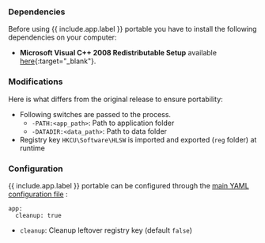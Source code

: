 ### Dependencies

Before using {{ include.app.label }} portable you have to install the following dependencies on your computer:

* **Microsoft Visual C++ 2008 Redistributable Setup** available [here](https://www.microsoft.com/en-us/download/details.aspx?id=29){:target="_blank"}.

### Modifications

Here is what differs from the original release to ensure portability:

* Following switches are passed to the process.
  * `-PATH:<app_path>`: Path to application folder
  * `-DATADIR:<data_path>`: Path to data folder
* Registry key `HKCU\Software\HLSW` is imported and exported (`reg` folder) at runtime

### Configuration

{{ include.app.label }} portable can be configured through the [main YAML configuration file](/doc/configuration/) :

<div class="language-yml highlighter-rouge"><div class="highlight"><pre class="highlight"><code>app:
  cleanup: true
</code></pre></div></div>

* `cleanup`: Cleanup leftover registry key (default `false`)